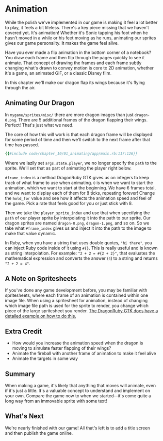 # Animation

While the polish we've implemented in our game is making it feel a lot better to play, it feels a bit lifeless. There's a key piece missing that we haven't covered yet. It's animation! Whether it's Sonic tapping his foot when he hasn't moved in a while or his feet moving as he runs, animating our sprites gives our game personality. It makes the game feel alive.

Have you ever made a flip animation in the bottom corner of a notebook? You draw each frame and then flip through the pages quickly to see it animate. That concept of drawing the frames and each frame subtly changing what's drawn to convey motion is core to 2D animation, whether it's a game, an animated GIF, or a classic Disney film.

In this chapter we'll make our dragon flap its wings because it's flying through the air.

## Animating Our Dragon

In `mygame/sprites/misc/` there are more dragon images than just `dragon-0.png`. There are 5 additional frames of the dragon flapping their wings. Perfect! That's just what we need.

The core of how this will work is that each dragon frame will be displayed for some period of time and then we'll switch to the next frame after that time has passed.


``` ruby
{{#include code/chapter_10/01_animating/app/main.rb:117:126}}
```

Where we lazily set `args.state.player`, we no longer specify the `path` to the sprite. We'll set that as part of animating the player right below.

`#frame_index` is a method DragonRuby GTK gives us on integers to keep track of what frame to use when animating. `0` is when we want to start the animation, which we want to start at the beginning. We have 6 frames total, and we want to display each of them for 8 ticks, repeating forever! Change the `hold_for` value and see how it affects the animation speed and feel of the game. Pick a rate that feels good for you or just stick with 8.

Then we take the `player_sprite_index` and use that when specifying the `path` of our player sprite by interpolating it into the path to our sprite. Our dragon sprites are named `dragon-0.png`, `dragon-1.png`, and so on. So we take what `#frame_index` gives us and inject it into the path to the image to make that value dynamic.

In Ruby, when you have a string that uses double quotes, `"hi there"`, you can inject Ruby code inside of it using `#{}`. This is really useful and is known as string interpolation. For example: `"2 + 2 = #{2 + 2}"`, that evaluates the mathematical expression and converts the answer (`4`) to a string and returns `"2 + 2 = 4"`.

## A Note on Spritesheets

If you've done any game development before, you may be familiar with spritesheets, where each frame of an animation is contained within one image file. When using a spritesheet for animation, instead of changing which image file path is used for the sprite to render, you change which piece of the large spritesheet you render. [The DragonRuby GTK docs have a detailed example on how to do this.](https://bit.ly/drgtk-spritesheet)

## Extra Credit

- How would you increase the animation speed when the dragon is moving to simulate faster flapping of their wings?
- Animate the fireball with another frame of animation to make it feel alive
- Animate the targets in some way

## Summary

When making a game, it's likely that anything that moves will animate, even if it's just a little. It's a valuable concept to understand and implement on your own. Compare the game now to when we started—it's come quite a long way from an immovable sprite with some text!

## What's Next

We're nearly finished with our game! All that's left is to add a title screen and then publish the game online.
